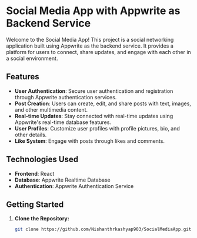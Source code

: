 # Social Media App with Appwrite as Backend Service 

Welcome to the Social Media App! This project is a social networking application built using Appwrite as the backend service. It provides a platform for users to connect, share updates, and engage with each other in a social environment.

## Features

- **User Authentication**: Secure user authentication and registration through Appwrite authentication services.
- **Post Creation**: Users can create, edit, and share posts with text, images, and other multimedia content.
- **Real-time Updates**: Stay connected with real-time updates using Appwrite's real-time database features.
- **User Profiles**: Customize user profiles with profile pictures, bio, and other details.
- **Like System**: Engage with posts through likes and comments.

## Technologies Used

- **Frontend**: React
- **Database**: Appwrite Realtime Database
- **Authentication**: Appwrite Authentication Service

## Getting Started

1. **Clone the Repository:**
   ```bash
   git clone https://github.com/Nishanthrkashyap903/SocialMediaApp.git